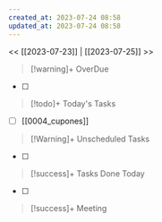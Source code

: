 ```yaml
---
created_at: 2023-07-24 08:58
updated_at: 2023-07-24 08:58
---
```


<< [[2023-07-23]] | [[2023-07-25]] >>


> [!warning]+ OverDue

- [ ] 

> [!todo]+ Today's Tasks

- [ ] [[0004_cupones]]

> [!Warning]+ Unscheduled Tasks

- [ ] 

> [!success]+ Tasks Done Today

- [ ] 

> [!success]+ Meeting


